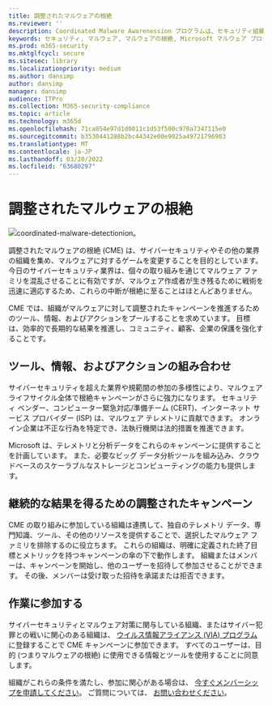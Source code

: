 ```yaml
---
title: 調整されたマルウェアの根絶
ms.reviewer: ''
description: Coordinated Malware Awarenession プログラムは、セキュリティ組織を統合してマルウェア エコシステムを中断することを目的としています。
keywords: セキュリティ, マルウェア, マルウェアの根絶, Microsoft マルウェア プロテクション センター, MMPC
ms.prod: m365-security
ms.mktglfcycl: secure
ms.sitesec: library
ms.localizationpriority: medium
ms.author: dansimp
author: dansimp
manager: dansimp
audience: ITPro
ms.collection: M365-security-compliance
ms.topic: article
ms.technology: m365d
ms.openlocfilehash: 71ca854e97d1d0011c1d53f500c978a7347115e0
ms.sourcegitcommit: b3530441288b2bc44342e00e9025a49721796903
ms.translationtype: MT
ms.contentlocale: ja-JP
ms.lasthandoff: 03/20/2022
ms.locfileid: "63680297"
---
```

# <a name="coordinated-malware-eradication"></a>調整されたマルウェアの根絶

![coordinated-malware-detectionion。](../../media/security-intelligence-images/coordinated-malware.png)

調整されたマルウェアの根絶 (CME) は、サイバーセキュリティやその他の業界の組織を集め、マルウェアに対するゲームを変更することを目的としています。 今日のサイバーセキュリティ業界は、個々の取り組みを通じてマルウェア ファミリを混乱させることに有効ですが、マルウェア作成者が生き残るために戦術を迅速に適応するため、これらの中断が根絶に至ることはほとんどありません。

CME では、組織がマルウェアに対して調整されたキャンペーンを推進するためのツール、情報、およびアクションをプールすることを求めています。 目標は、効率的で長期的な結果を推進し、コミュニティ、顧客、企業の保護を強化することです。

## <a name="combining-our-tools-information-and-actions"></a>ツール、情報、およびアクションの組み合わせ

サイバーセキュリティを超えた業界や規範間の参加の多様性により、マルウェアライフサイクル全体で根絶キャンペーンがさらに強力になります。 セキュリティ ベンダー、コンピューター緊急対応/準備チーム (CERT)、インターネット サービス プロバイダー (ISP) は、マルウェア テレメトリに貢献できます。 オンライン企業は不正な行為を特定でき、法執行機関は法的措置を推進できます。

Microsoft は、テレメトリと分析データをこれらのキャンペーンに提供することを計画しています。 また、必要なビッグ データ分析ツールを組み込み、クラウドベースのスケーラブルなストレージとコンピューティングの能力も提供します。

## <a name="coordinated-campaigns-for-lasting-results"></a>継続的な結果を得るための調整されたキャンペーン

CME の取り組みに参加している組織は連携して、独自のテレメトリ データ、専門知識、ツール、その他のリソースを提供することで、選択したマルウェア ファミリを排除するのに役立ちます。 これらの組織は、明確に定義された終了目標とメトリックを持つキャンペーンの傘の下で動作します。 組織またはメンバーは、キャンペーンを開始し、他のユーザーを招待して参加させることができます。 その後、メンバーは受け取った招待を承諾または拒否できます。

## <a name="join-the-effort"></a>作業に参加する

サイバーセキュリティとマルウェア対策に関与している組織、またはサイバー犯罪との戦いに関心のある組織は、 [ウイルス情報アライアンス (VIA) プログラム](virus-information-alliance-criteria.md)に登録することで CME キャンペーンに参加できます。 すべてのユーザーは、目的 (つまりマルウェアの根絶) に使用できる情報とツールを使用することに同意します。

組織がこれらの条件を満たし、参加に関心がある場合は、 [今すぐメンバーシップを申請してください](https://www.microsoft.com/wdsi/alliances/apply-alliance-membership)。 ご質問については、 [お問い合わせください](https://www.microsoft.com/wdsi/alliances/collaboration-inquiry)。
